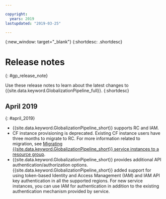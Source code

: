 ```yaml
---

copyright:
  years: 2019
lastupdated: "2019-03-25"

---
```


{:new_window: target="_blank"}
{:shortdesc: .shortdesc}

# Release notes
{: #gp_release_note}

Use these release notes to learn about the latest changes to {{site.data.keyword.GlobalizationPipeline_full}}.
{:shortdesc}

## April 2019
{: #april_2019}

* {{site.data.keyword.GlobalizationPipeline_short}} supports RC and IAM.
* CF instance provisioning is deprecated. Existing CF instance users have three months to migrate to RC. For more information related to migration, see [Migrating {{site.data.keyword.GlobalizationPipeline_short}} service instances to a resource group](/docs/GlobalizationPipeline/gp_migration.html).
* {{site.data.keyword.GlobalizationPipeline_short}} provides additional API authentication/authorization options. {{site.data.keyword.GlobalizationPipeline_short}} added support for using token-based Identity and Access Management (IAM) and IAM API key authentication in all the supported regions. For new service instances, you can use IAM for authentication in addition to the existing authentication mechanism provided by service.

